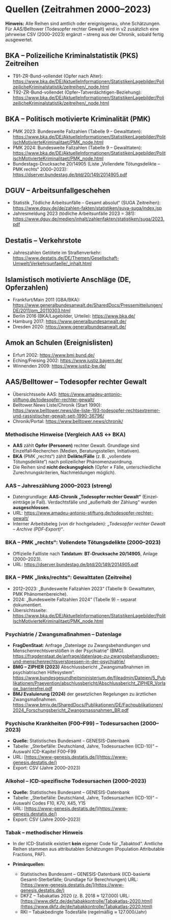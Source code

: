 # Quellen (Zeitrahmen 2000–2023)

**Hinweis:** Alle Reihen sind amtlich oder ereignisgenau, ohne Schätzungen. 
Für AAS/Belltower (Todesopfer rechter Gewalt) wird in v2 zusätzlich eine jahrweise CSV (2000–2023) ergänzt – streng aus der Chronik, sobald fertig ausgewertet.

## BKA – Polizeiliche Kriminalstatistik (PKS) Zeitreihen
- T91-ZR-Bund-vollendet (Opfer nach Alter): https://www.bka.de/DE/AktuelleInformationen/StatistikenLagebilder/PolizeilicheKriminalstatistik/zeitreihen/_node.html
- T92-ZR-Bund-vollendet (Opfer–Tatverdächtigen-Beziehung): https://www.bka.de/DE/AktuelleInformationen/StatistikenLagebilder/PolizeilicheKriminalstatistik/zeitreihen/_node.html

## BKA – Politisch motivierte Kriminalität (PMK)
- PMK 2023: Bundesweite Fallzahlen (Tabelle 9 – Gewalttaten): https://www.bka.de/DE/AktuelleInformationen/StatistikenLagebilder/PolitischMotivierteKriminalitaet/PMK_node.html
- PMK 2024: Bundesweite Fallzahlen (Tabelle 9 – Gewalttaten): https://www.bka.de/DE/AktuelleInformationen/StatistikenLagebilder/PolitischMotivierteKriminalitaet/PMK_node.html
- Bundestags-Drucksache 20/14905 (Liste „Vollendete Tötungsdelikte – PMK rechts“ 2000–2023): https://dserver.bundestag.de/btd/20/149/2014905.pdf

## DGUV – Arbeitsunfallgeschehen
- Statistik „Tödliche Arbeitsunfälle – Gesamt absolut“ (SUGA Zeitreihen): https://www.dguv.de/de/zahlen-fakten/statistiken/suva-suga/index.jsp
- Jahresmeldung 2023 (tödliche Arbeitsunfälle 2023 = 381): https://www.dguv.de/medien/inhalt/zahlenfakten/statistiken/suga/2023.pdf

## Destatis – Verkehrstote
- Jahreszahlen Getötete im Straßenverkehr: https://www.destatis.de/DE/Themen/Gesellschaft-Umwelt/Verkehrsunfaelle/_inhalt.html

## Islamistisch motivierte Anschläge (DE, Opferzahlen)
- Frankfurt/Main 2011 (GBA/BKA): https://www.generalbundesanwalt.de/SharedDocs/Pressemitteilungen/DE/2011/pm_20110303.html
- Berlin 2016 (BKA/Lagebilder, Urteile): https://www.bka.de/
- Hamburg 2017: https://www.generalbundesanwalt.de/
- Dresden 2020: https://www.generalbundesanwalt.de/

## Amok an Schulen (Ereignislisten)
- Erfurt 2002: https://www.bmi.bund.de/
- Eching/Freising 2002: https://www.justiz.bayern.de/
- Winnenden 2009: https://www.justiz-bw.de/

## AAS/Belltower – Todesopfer rechter Gewalt
- Übersichtsseite AAS: https://www.amadeu-antonio-stiftung.de/todesopfer-rechter-gewalt/
- Belltower.News Liste/Chronik (Start 1990): https://www.belltower.news/die-liste-193-todesopfer-rechtsextremer-und-rassistischer-gewalt-seit-1990-36796/
- Chronik/Portal: https://www.belltower.news/chronik/

### Methodische Hinweise (Vergleich AAS ↔ BKA)
- **AAS** zählt **Opfer (Personen)** rechter Gewalt. Grundlage sind Einzelfall‑Recherchen (Medien, Beratungsstellen, Initiativen).
- **BKA** (PMK „rechts“) zählt **Delikte/Fälle** (z. B. „vollendete Tötungsdelikte“) nach polizeilicher Phänomenzuordnung.
- Die Reihen sind **nicht deckungsgleich** (Opfer ≠ Fälle, unterschiedliche Zurechnungskriterien, Nachmeldungen möglich).

### AAS – Jahreszählung 2000–2023 (streng)
- Datengrundlage: **AAS‑Chronik „Todesopfer rechter Gewalt“** (Einzel­einträge je Fall). Verdachtsfälle und „außerhalb der Zählung“ wurden **ausgeschlossen**.
- URL: https://www.amadeu-antonio-stiftung.de/todesopfer-rechter-gewalt/
- Interner Arbeitsbeleg (von dir hochgeladen): *„Todesopfer rechter Gewalt – Archive (PDF‑Export)“*.

### BKA – PMK „rechts“: Vollendete Tötungsdelikte (2000–2023)
- Offizielle Fallliste nach **Tatdatum**: **BT‑Drucksache 20/14905**, Anlage (2000–2023).
- URL: https://dserver.bundestag.de/btd/20/149/2014905.pdf

### BKA – PMK „links/rechts“: **Gewalttaten** (Zeitreihe)
- 2012–2023: „Bundesweite Fallzahlen 2023“ (Tabelle 9: Gewalttaten, PMK Phänomenbereiche).
- 2024: „Bundesweite Fallzahlen 2024“ (Tabelle 9) – separat dokumentiert.
- Übersichtsseite: https://www.bka.de/DE/AktuelleInformationen/StatistikenLagebilder/PolitischMotivierteKriminalitaet/PMK_node.html

### Psychiatrie / Zwangsmaßnahmen – Datenlage
- **FragDenStaat**: Anfrage „Datenlage zu Zwangsbehandlungen und Menschenrechtsverstößen in der Psychiatrie“ (BMG).  
  https://fragdenstaat.de/anfrage/datenlage-zu-zwangsbehandlungen-und-menschenrechtsverstoessen-in-der-psychiatrie/
- **BMG – ZIPHER (2023)** Abschlussbericht „Zwangsmaßnahmen im psychiatrischen Hilfesystem“.  
  https://www.bundesgesundheitsministerium.de/fileadmin/Dateien/5_Publikationen/Praevention/abschlussbericht/Abschlussbericht_ZIPHER_Vorlage_barrierefrei.pdf
- **BMJ Evaluierung (2024)** der gesetzlichen Regelungen zu ärztlichen Zwangsmaßnahmen.  
  https://www.bmjv.de/SharedDocs/Publikationen/DE/Fachpublikationen/2024_Forschungsbericht_Zwangsmassnahmen_BR.pdf


### Psychische Krankheiten (F00–F99) – Todesursachen (2000–2023)

* **Quelle:** Statistisches Bundesamt – GENESIS-Datenbank
* Tabelle: „Sterbefälle: Deutschland, Jahre, Todesursachen (ICD-10)“ – Auswahl ICD-Kapitel F00–F99
* URL: [https://www-genesis.destatis.de/](https://www-genesis.destatis.de/)
* Export: CSV (Jahre 2000–2023)

### Alkohol – ICD-spezifische Todesursachen (2000–2023)

* **Quelle:** Statistisches Bundesamt – GENESIS-Datenbank
* Tabelle: „Sterbefälle: Deutschland, Jahre, Todesursachen (ICD-10)“ – Auswahl Codes F10, K70, X45, Y15
* URL: [https://www-genesis.destatis.de/](https://www-genesis.destatis.de/)
* Export: CSV (Jahre 2000–2023)

### Tabak – methodischer Hinweis

* In der ICD-Statistik existiert **kein** eigener Code für „Tabaktod“. Amtliche Reihen stammen aus attributablen Schätzungen (Population Attributable Fractions, PAF).
* **Primärquellen:**

  * Statistisches Bundesamt – GENESIS-Datenbank (ICD-basierte Gesamt-Sterbefälle; Grundlage für Berechnungen)
    URL: [https://www-genesis.destatis.de/](https://www-genesis.destatis.de/)
  * DKFZ – Tabakatlas 2020 (z. B. 2018 ≈ 127.000)
    URL: [https://www.dkfz.de/de/tabakkontrolle/Tabakatlas-2020.html](https://www.dkfz.de/de/tabakkontrolle/Tabakatlas-2020.html)
  * RKI – Tabakbedingte Todesfälle (regelmäßig ≈ 127.000/Jahr)


